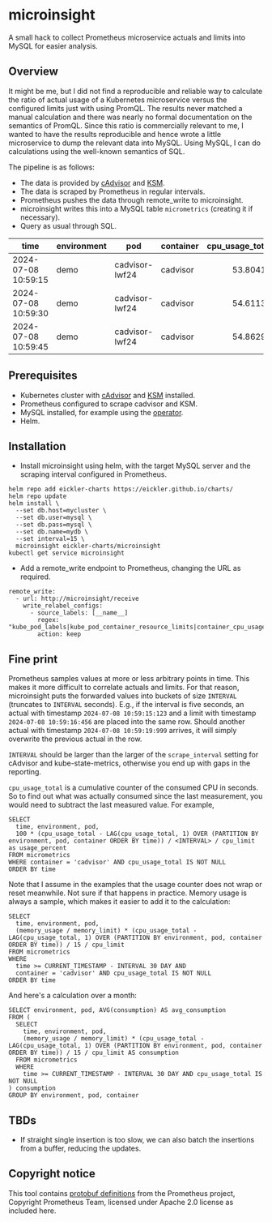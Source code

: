 # microinsight

A small hack to collect Prometheus microservice actuals and limits into MySQL for easier analysis.

## Overview

It might be me, but I did not find a reproducible and reliable way to calculate the ratio of actual usage of a Kubernetes microservice versus the configured limits just with using PromQL. The results never matched a manual calculation and there was nearly no formal documentation on the semantics of PromQL. Since this ratio is commercially relevant to me, I wanted to have the results reproducible and hence wrote a little microservice to dump the relevant data into MySQL. Using MySQL, I can do calculations using the well-known semantics of SQL.

The pipeline is as follows:

* The data is provided by [cAdvisor](https://github.com/google/cadvisor) and [KSM](https://github.com/kubernetes/kube-state-metrics).
* The data is scraped by Prometheus in regular intervals.
* Prometheus pushes the data through remote_write to microinsight.
* microinsight writes this into a MySQL table ``micrometrics`` (creating it if necessary).
* Query as usual through SQL.

| time                | environment | pod            | container | cpu_usage_total | cpu_limit | memory_usage | memory_limit |
| ------------------- | ----------- | -------------- | --------- | --------------: | --------: | -----------: | -----------: |
| 2024-07-08 10:59:15 | demo        | cadvisor-lwf24 | cadvisor  |        53.80411 |       0.8 |    1.47968E8 |   2.097152E9 |
| 2024-07-08 10:59:30 | demo        | cadvisor-lwf24 | cadvisor  |        54.61136 |       0.8 | 1.49573632E8 |   2.097152E9 |
| 2024-07-08 10:59:45 | demo        | cadvisor-lwf24 | cadvisor  |        54.86298 |       0.8 | 1.36855552E8 |   2.097152E9 |


## Prerequisites

* Kubernetes cluster with [cAdvisor](https://github.com/google/cadvisor) and [KSM](https://github.com/kubernetes/kube-state-metrics) installed.
* Prometheus configured to scrape cadvisor and KSM.
* MySQL installed, for example using the [operator](https://dev.mysql.com/doc/mysql-operator/en/mysql-operator-installation.html).
* Helm.

## Installation

* Install microinsight using helm, with the target MySQL server and the scraping interval configured in Prometheus.

```
helm repo add eickler-charts https://eickler.github.io/charts/
helm repo update
helm install \
  --set db.host=mycluster \
  --set db.user=mysql \
  --set db.pass=mysql \
  --set db.name=mydb \
  --set interval=15 \
  microinsight eickler-charts/microinsight
kubectl get service microinsight
```

* Add a remote_write endpoint to Prometheus, changing the URL as required.

```
remote_write:
  - url: http://microinsight/receive
    write_relabel_configs:
      - source_labels: [__name__]
        regex: "kube_pod_labels|kube_pod_container_resource_limits|container_cpu_usage_seconds_total|container_memory_working_set_bytes"
        action: keep
```

## Fine print

Prometheus samples values at more or less arbitrary points in time. This makes it more difficult to correlate actuals and limits. For that reason, microinsight puts the forwarded values into buckets of size ``INTERVAL`` (truncates to ``INTERVAL`` seconds). E.g., if the interval is five seconds, an actual with timestamp ``2024-07-08 10:59:15:123`` and a limit with timestamp  ``2024-07-08 10:59:16:456`` are placed into the same row. Should another actual with timestamp ``2024-07-08 10:59:19:999`` arrives, it will simply overwrite the previous actual in the row.

``INTERVAL`` should be larger than the larger of the ``scrape_interval`` setting for cAdvisor and kube-state-metrics, otherwise you end up with gaps in the reporting.

``cpu_usage_total`` is a cumulative counter of the consumed CPU in seconds. So to find out what was actually consumed since the last measurement, you would need to subtract the last measured value. For example,

```
SELECT
  time, environment, pod,
  100 * (cpu_usage_total - LAG(cpu_usage_total, 1) OVER (PARTITION BY environment, pod, container ORDER BY time)) / <INTERVAL> / cpu_limit as usage_percent
FROM micrometrics
WHERE container = 'cadvisor' AND cpu_usage_total IS NOT NULL
ORDER BY time
```

Note that I assume in the examples that the usage counter does not wrap or reset meanwhile. Not sure if that happens in practice. Memory usage is always a sample, which makes it easier to add it to the calculation:

```
SELECT
  time, environment, pod,
  (memory_usage / memory_limit) * (cpu_usage_total - LAG(cpu_usage_total, 1) OVER (PARTITION BY environment, pod, container ORDER BY time)) / 15 / cpu_limit
FROM micrometrics
WHERE
  time >= CURRENT_TIMESTAMP - INTERVAL 30 DAY AND
  container = 'cadvisor' AND cpu_usage_total IS NOT NULL
ORDER BY time
```

And here's a calculation over a month:

```
SELECT environment, pod, AVG(consumption) AS avg_consumption
FROM (
  SELECT
    time, environment, pod,
    (memory_usage / memory_limit) * (cpu_usage_total - LAG(cpu_usage_total, 1) OVER (PARTITION BY environment, pod, container ORDER BY time)) / 15 / cpu_limit AS consumption
  FROM micrometrics
  WHERE
    time >= CURRENT_TIMESTAMP - INTERVAL 30 DAY AND cpu_usage_total IS NOT NULL
) consumption
GROUP BY environment, pod, container
```

## TBDs

* If straight single insertion is too slow, we can also batch the insertions from a buffer, reducing the updates.

## Copyright notice

This tool contains [protobuf definitions](https://github.com/prometheus/prometheus/tree/release-2.53/prompb) from the Prometheus project, Copyright Prometheus Team, licensed under Apache 2.0 license as included here.
